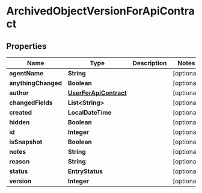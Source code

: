 

# ArchivedObjectVersionForApiContract


## Properties

| Name | Type | Description | Notes |
|------------ | ------------- | ------------- | -------------|
|**agentName** | **String** |  |  [optional] |
|**anythingChanged** | **Boolean** |  |  [optional] |
|**author** | [**UserForApiContract**](UserForApiContract.md) |  |  [optional] |
|**changedFields** | **List&lt;String&gt;** |  |  [optional] |
|**created** | **LocalDateTime** |  |  [optional] |
|**hidden** | **Boolean** |  |  [optional] |
|**id** | **Integer** |  |  [optional] |
|**isSnapshot** | **Boolean** |  |  [optional] |
|**notes** | **String** |  |  [optional] |
|**reason** | **String** |  |  [optional] |
|**status** | **EntryStatus** |  |  [optional] |
|**version** | **Integer** |  |  [optional] |



